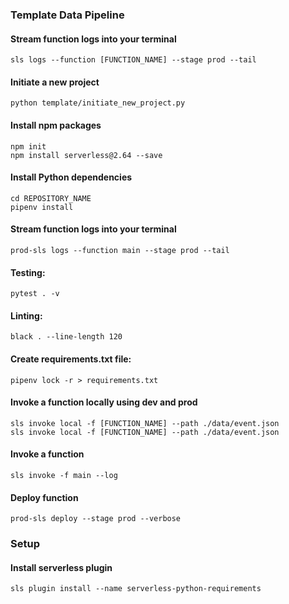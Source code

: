 ### Template Data Pipeline


#### Stream function logs into your terminal
    sls logs --function [FUNCTION_NAME] --stage prod --tail


#### Initiate a new project
    python template/initiate_new_project.py


#### Install npm packages
    npm init
    npm install serverless@2.64 --save


#### Install Python dependencies
    cd REPOSITORY_NAME
    pipenv install


#### Stream function logs into your terminal
    prod-sls logs --function main --stage prod --tail


#### Testing:
    pytest . -v


#### Linting:
    black . --line-length 120


#### Create requirements.txt file:
    pipenv lock -r > requirements.txt


#### Invoke a function locally using dev and prod
    sls invoke local -f [FUNCTION_NAME] --path ./data/event.json
    sls invoke local -f [FUNCTION_NAME] --path ./data/event.json


#### Invoke a function
    sls invoke -f main --log


#### Deploy function
    prod-sls deploy --stage prod --verbose


### Setup

#### Install serverless plugin
    sls plugin install --name serverless-python-requirements
